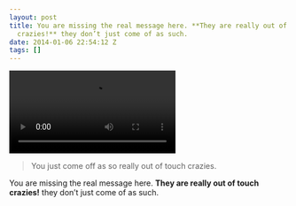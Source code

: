 ```yaml
---
layout: post
title: You are missing the real message here. **They are really out of touch
  crazies!** they don’t just come of as such.
date: 2014-01-06 22:54:12 Z
tags: []
---
```

<video autoplay="autoplay" controls="controls"><source src="https://www.youtube.com/watch?v=Kppx4bzfAaE"></video>

> You just come off as so really out of touch crazies.

You are missing the real message here. **They are really out of touch crazies!** they don’t just come of as such.
